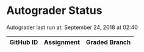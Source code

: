 # Autograder Status
Autograder last run at: September 24, 2018 at 02:40

| GitHub ID | Assignment | Graded Branch |
|-----------|------------|---------------|
